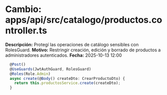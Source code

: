 # Cambio: apps/api/src/catalogo/productos.controller.ts
**Descripción:** Protegí las operaciones de catálogo sensibles con RolesGuard.
**Motivo:** Restringir creación, edición y borrado de productos a administradores autenticados.
**Fecha:** 2025-10-13 12:00
```ts
  @Post()
  @UseGuards(JwtAuthGuard, RolesGuard)
  @Roles(Role.Admin)
  async create(@Body() createDto: CrearProductoDto) {
    return this.productosService.create(createDto);
  }
```
